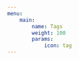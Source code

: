 ```yaml
---
menu:
    main:
        name: Tags
        weight: 100
        params:
            icon: tag
---
```



